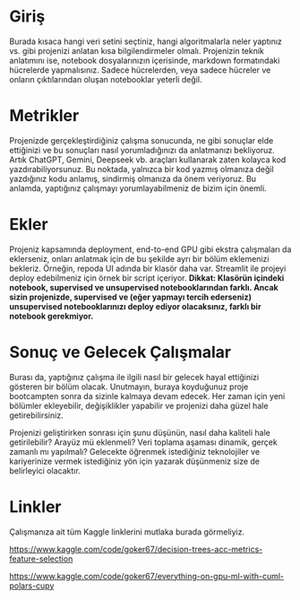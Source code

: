 # Giriş

Burada kısaca hangi veri setini seçtiniz, hangi algoritmalarla neler yaptınız vs. gibi projenizi anlatan kısa bilgilendirmeler olmalı. 
Projenizin teknik anlatımını ise, notebook dosyalarınızın içerisinde, markdown formatındaki hücrelerde yapmalısınız. Sadece hücrelerden, veya sadece hücreler ve onların çıktılarından oluşan notebooklar yeterli değil.

# Metrikler
Projenizde gerçekleştirdiğiniz çalışma sonucunda, ne gibi sonuçlar elde ettiğinizi ve bu sonuçları nasıl yorumladığınızı da anlatmanızı bekliyoruz. Artık ChatGPT, Gemini, Deepseek vb. araçları kullanarak zaten kolayca kod yazdırabiliyorsunuz.
Bu noktada, yalnızca bir kod yazmış olmanıza değil yazdığınız kodu anlamış, sindirmiş olmanıza da önem veriyoruz. Bu anlamda, yaptığınız çalışmayı yorumlayabilmeniz de bizim için önemli. 

# Ekler
Projeniz kapsamında deployment, end-to-end GPU gibi ekstra çalışmaları da eklerseniz, onları anlatmak için de bu şekilde ayrı bir bölüm eklemenizi bekleriz.
Örneğin, repoda UI adında bir klasör daha var. Streamlit ile projeyi deploy edebilmeniz için örnek bir script içeriyor.
**Dikkat: Klasörün içindeki notebook, supervised ve unsupervised notebooklarından farklı. Ancak sizin projenizde, supervised ve (eğer yapmayı tercih ederseniz) unsupervised notebooklarınızı deploy ediyor olacaksınız, farklı bir notebook gerekmiyor.**

# Sonuç ve Gelecek Çalışmalar

Burası da, yaptığınız çalışma ile ilgili nasıl bir gelecek hayal ettiğinizi gösteren bir bölüm olacak. Unutmayın, buraya koyduğunuz proje bootcampten sonra da sizinle kalmaya devam edecek. Her zaman için yeni bölümler ekleyebilir, değişiklikler yapabilir ve projenizi daha güzel hale getirebilirsiniz. 

Projenizi geliştirirken sonrası için şunu düşünün, nasıl daha kaliteli hale getirilebilir? Arayüz mü eklenmeli? Veri toplama aşaması dinamik, gerçek zamanlı mı yapılmalı? Gelecekte öğrenmek istediğiniz teknolojiler ve kariyerinize vermek istediğiniz yön için yazarak düşünmeniz size de belirleyici olacaktır.

# Linkler

Çalışmanıza ait tüm Kaggle linklerini mutlaka burada görmeliyiz.

https://www.kaggle.com/code/goker67/decision-trees-acc-metrics-feature-selection

https://www.kaggle.com/code/goker67/everything-on-gpu-ml-with-cuml-polars-cupy
